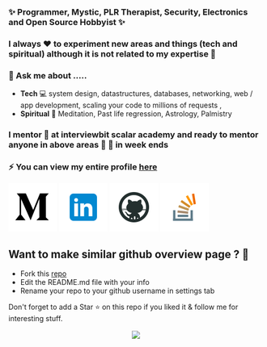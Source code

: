 ### ✨ Programmer, Mystic, PLR Therapist, Security, Electronics and Open Source Hobbyist  ✨ 

### I always ❤ to experiment new areas and things (tech and spiritual) although it is not related to my expertise 👋 



###  💬 Ask me about ..... 

* **Tech** 💻 system design, datastructures, databases, networking, web / app development, scaling your code to millions of requests , 
* **Spiritual** 🙏 Meditation, Past life regression, Astrology, Palmistry

### I mentor 💯 at interviewbit scalar academy and ready to mentor anyone in above areas 🌱 👯 in week ends

### ⚡ You can view my entire profile [here](https://devendradora.github.io)

[1.1]: https://github.com/devendradora/devendradora/blob/master/assets/medium.png (medium)
[2.1]: https://github.com/devendradora/devendradora/blob/master/assets/linkedin.png  (linkedin)
[3.1]: https://github.com/devendradora/devendradora/blob/master/assets/github.png (github)
[4.1]: https://github.com/devendradora/devendradora/blob/master/assets/stackoverflow.png (stackoverflow)


[1]: http://www.medium.com/@devendradora
[2]: https://www.linkedin.com/in/devendradora
[3]: https://www.github.com/devendradora
[4]: https://stackoverflow.com/users/4972235/devendra-dora


[![medium devendradora][1.1]][1]
[![linkedin devendradora][2.1]][2]
[![github devendradora][3.1]][3]
[![stackoverflow devendradora][4.1]][4]

## Want to make similar github overview page ? 🤔
- Fork this [repo](https://github.com/devendradora/devendradora)
- Edit the README.md file with your info
- Rename your repo to your github username in settings tab

Don't forget to add a Star ⭐ on this repo if you liked it & follow me for interesting stuff.

<p align='center'>
<img align='center' src="https://visitor-badge.glitch.me/badge?page_id=devendradora.visitor-badge">
 <p/>

